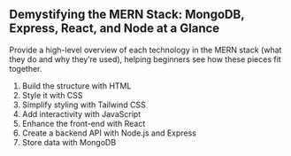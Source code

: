 ## Demystifying the MERN Stack: MongoDB, Express, React, and Node at a Glance

Provide a high-level overview of each technology in the MERN stack (what they do and why they’re used), helping beginners see how these pieces fit together.

1. Build the structure with HTML
2. Style it with CSS
3. Simplify styling with Tailwind CSS
4. Add interactivity with JavaScript
5. Enhance the front-end with React
6. Create a backend API with Node.js and Express
7. Store data with MongoDB

